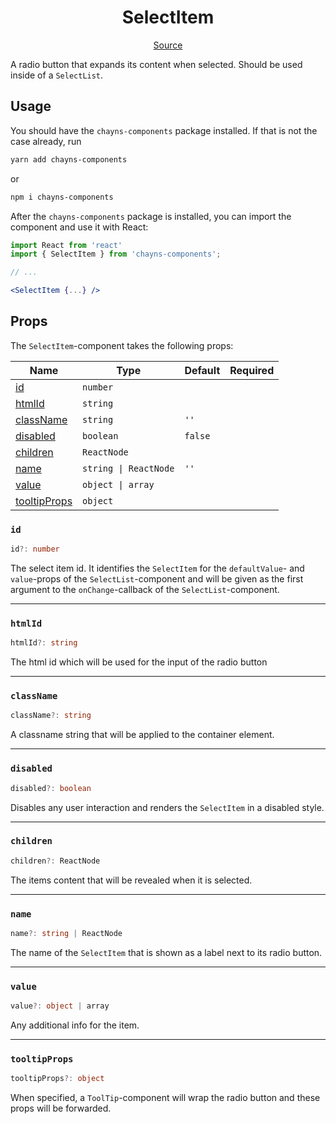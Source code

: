 <h1 align="center">SelectItem</h1>

<p align="center">
    <a href="/src/react-chayns-selectlist/component/SelectItem.jsx">Source</a>
</p>

A radio button that expands its content when selected. Should be used inside of
a `SelectList`.

## Usage

You should have the `chayns-components` package installed. If that is not the
case already, run

```bash
yarn add chayns-components
```

or

```bash
npm i chayns-components
```

After the `chayns-components` package is installed, you can import the component
and use it with React:

```jsx
import React from 'react'
import { SelectItem } from 'chayns-components';

// ...

<SelectItem {...} />
```

## Props

The `SelectItem`-component takes the following props:

| Name                          | Type                  | Default | Required |
| ----------------------------- | --------------------- | ------- | :------: |
| [id](#id)                     | `number`              |         |          |
| [htmlId](#htmlid)             | `string`              |         |          |
| [className](#classname)       | `string`              | `''`    |          |
| [disabled](#disabled)         | `boolean`             | `false` |          |
| [children](#children)         | `ReactNode`           |         |          |
| [name](#name)                 | `string \| ReactNode` | `''`    |          |
| [value](#value)               | `object \| array`     |         |          |
| [tooltipProps](#tooltipprops) | `object`              |         |          |

### `id`

```ts
id?: number
```

The select item id. It identifies the `SelectItem` for the `defaultValue`- and
`value`-props of the `SelectList`-component and will be given as the first
argument to the `onChange`-callback of the `SelectList`-component.

---

### `htmlId`

```ts
htmlId?: string
```

The html id which will be used for the input of the radio button

---

### `className`

```ts
className?: string
```

A classname string that will be applied to the container element.

---

### `disabled`

```ts
disabled?: boolean
```

Disables any user interaction and renders the `SelectItem` in a disabled style.

---

### `children`

```ts
children?: ReactNode
```

The items content that will be revealed when it is selected.

---

### `name`

```ts
name?: string | ReactNode
```

The name of the `SelectItem` that is shown as a label next to its radio button.

---

### `value`

```ts
value?: object | array
```

Any additional info for the item.

---

### `tooltipProps`

```ts
tooltipProps?: object
```

When specified, a `ToolTip`-component will wrap the radio button and these props
will be forwarded.
